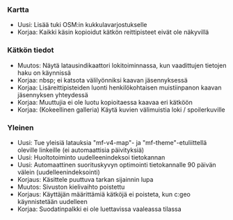 
### Kartta
- Uusi: Lisää tuki OSM:in kukkulavarjostukselle
- Korjaa: Kaikki käsin kopioidut kätkön reittipisteet eivät ole näkyvillä

### Kätkön tiedot
- Muutos: Näytä latausindikaattori lokitoiminnassa, kun vaadittujen tietojen haku on käynnissä
- Korjaa: nbsp; ei katsota välilyönniksi kaavan jäsennyksessä
- Korjaa: Lisäreittipisteiden luonti henkilökohtaisen muistiinpanon kaavan jäsennyksen yhteydessä
- Korjaa: Muuttujia ei ole luotu kopioitaessa kaavaa eri kätköön
- Korjaa: (Kokeellinen galleria) Käytä kuvien välimuistia loki / spoilerkuville

### Yleinen
- Uusi: Tue yleisiä latauksia "mf-v4-map"- ja "mf-theme"-etuliittellä oleville linkeille (ei automaattisia päivityksiä)
- Uusi: Huoltotoiminto uudelleenindeksoi tietokannan
- Uusi: Automaattinen suorituskyvyn optimointi tietokannalle 90 päivän välein (uudelleenindeksointi)
- Korjaus: Käsittele puuttuva tarkan sijainnin lupa
- Muutos: Sivuston kielivaihto poistettu
- Korjaus: Käyttäjän määrittämiä kätköjä ei poisteta, kun c:geo käynnistetään uudelleen
- Korjaa: Suodatinpalkki ei ole luettavissa vaaleassa tilassa
